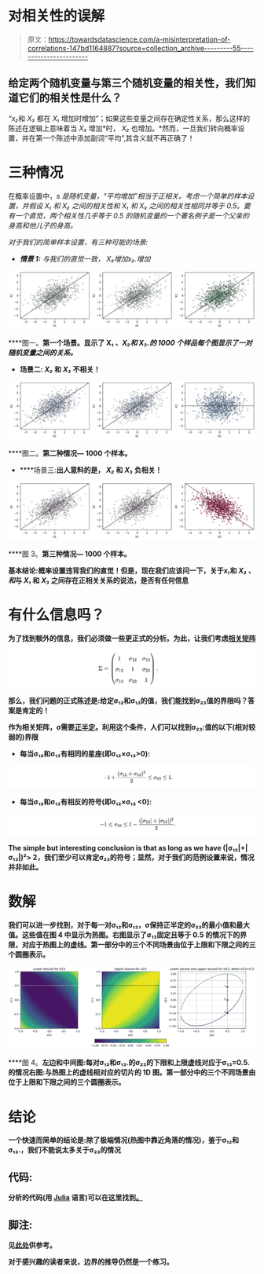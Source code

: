 # 对相关性的误解

> 原文：<https://towardsdatascience.com/a-misinterpretation-of-correlations-147bd1164887?source=collection_archive---------55----------------------->

## 给定两个随机变量与第三个随机变量的相关性，我们知道它们的相关性是什么？

*“x₂*和 *X₃* 都在 *X₁* 增加时增加”；如果这些变量之间存在确定性关系，那么这样的陈述在逻辑上意味着当 *X₃* 增加*时， *X₂* 也增加。*然而，一旦我们转向概率设置，并在第一个陈述中添加副词“平均”,其含义就不再正确了！

# 三种情况

在概率设置中，*s 是随机变量，“平均增加”相当于正相关。考虑一个简单的样本设置，并假设 *X₁* 和 *X₂* 之间的相关性和 *X₁* 和 *X₃* 之间的相关性相同并等于 0.5。要有一个直觉，两个相关性几乎等于 0.5 的随机变量的一个著名例子是一个父亲的身高和他儿子的身高。*

*对于我们的简单样本设置，有三种可能的场景:*

*   ***情景 1:** 与我们的直觉一致， *X₃增加*x₂.增加*

**![](img/eb66c3fe57e99e77d1a6ac10c8a60f66.png)**

****图一。**第一个场景。显示了 X₁ *、X₂和 X₃.的 1000 个样品每个图显示了一对随机变量之间的关系。***

*   ****场景二:** *X₂* 和 *X₃* 不相关！**

**![](img/0f5bce42e71f0a8fe53f2ea715204ffc.png)**

****图二。**第二种情况— 1000 个样本。**

*   ****场景三:**出人意料的是， *X₂* 和 *X₃* 负相关！**

**![](img/7192e894f15f33be64cf6bbcc8eed2e2.png)**

****图 3。**第三种情况— 1000 个样本。**

**基本结论:概率设置违背我们的直觉！但是，现在我们应该问一下，关于*x₁*和 *X₂* 、*和*与 *X₁* 和 *X₃* 之间存在正相关关系的说法，是否有任何信息**

# **有什么信息吗？**

**为了找到额外的信息，我们必须做一些更正式的分析。为此，让我们考虑[相关矩阵](https://en.wikipedia.org/wiki/Covariance_matrix#Relation_to_the_correlation_matrix)**

**![](img/d30afe3f64e1291a103962d828d814a4.png)**

**那么，我们问题的正式陈述是:给定σ₁₂和σ₁₃的值，我们能找到σ₂₃值的界限吗？答案是肯定的！**

**作为相关矩阵，σ需要[正半定](https://en.wikipedia.org/wiki/Definiteness_of_a_matrix)。利用这个条件，人们可以找到σ₂₃:值的以下(相对较弱的)界限**

*   **每当σ₁₂和σ₁₃有相同的星座(即σ₁₂×σ₁₃>0):**

**![](img/68ace9535164c76a1aa33190f8ecc70c.png)**

*   **每当σ₁₂和σ₁₃有相反的符号(即σ₁₂×σ₁₃ <0):**

**![](img/ed00ff941ff558d8d7eab1b22c653cfb.png)**

**The simple but interesting conclusion is that as long as we have (|σ₁₂|+|σ₁₃|)²> 2，我们至少可以肯定σ₂₃的符号；显然，对于我们的范例设置来说，情况并非如此。**

# **数解**

**我们可以进一步找到，对于每一对σ₁₂和σ₁₃，σ保持正半定的σ₂₃的最小值和最大值。这些值在图 4 中显示为热图。右图显示了σ₁₃固定且等于 0.5 的情况下的界限，对应于热图上的虚线。第一部分中的三个不同场景由位于上限和下限之间的三个圆圈表示。**

**![](img/06a927b5afc20a035af9e82f6d4f5c15.png)**

****图 4。**左边和中间图:每对σ₁₂和σ₁₃.的σ₂₃的下限和上限虚线对应于σ₁₃=0.5.的情况右图:与热图上的虚线相对应的切片的 1D 图。第一部分中的三个不同场景由位于上限和下限之间的三个圆圈表示。**

# **结论**

**一个快速而简单的结论是:除了极端情况(热图中靠近角落的情况)，鉴于σ₁₂和σ₁₃.，我们不能说太多关于σ₂₃的情况**

## **代码:**

**分析的代码(用 [Julia](https://julialang.org/) 语言)可以在这里找到[。](https://github.com/modirshanechi/medium_notes/blob/master/MediumRandomNotes/notebooks/Correlation%20Analysis.ipynb)**

## **脚注:**

**见[此处](/how-the-fathers-height-influences-the-son-s-height-62ea0339638d#:~:text=For%20every%201%20SD%20increase,increases%20by%20merely%200.5%20SD.&text=If%20you%20are%20a%20man,coincide%20at%20the%20average%20heights.)供参考。**

**对于感兴趣的读者来说，边界的推导仍然是一个练习。**